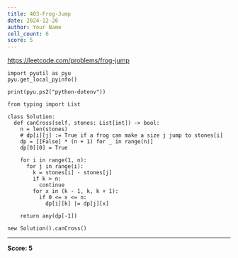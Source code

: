 ```yaml
---
title: 403-Frog-Jump
date: 2024-12-26
author: Your Name
cell_count: 6
score: 5
---
```


https://leetcode.com/problems/frog-jump


```
import pyutil as pyu
pyu.get_local_pyinfo()
```


```
print(pyu.ps2("python-dotenv"))
```


```
from typing import List
```


```
class Solution:
  def canCross(self, stones: List[int]) -> bool:
    n = len(stones)
    # dp[i][j] := True if a frog can make a size j jump to stones[i]
    dp = [[False] * (n + 1) for _ in range(n)]
    dp[0][0] = True

    for i in range(1, n):
      for j in range(i):
        k = stones[i] - stones[j]
        if k > n:
          continue
        for x in (k - 1, k, k + 1):
          if 0 <= x <= n:
            dp[i][k] |= dp[j][x]

    return any(dp[-1])
```


```
new Solution().canCross()
```


---
**Score: 5**